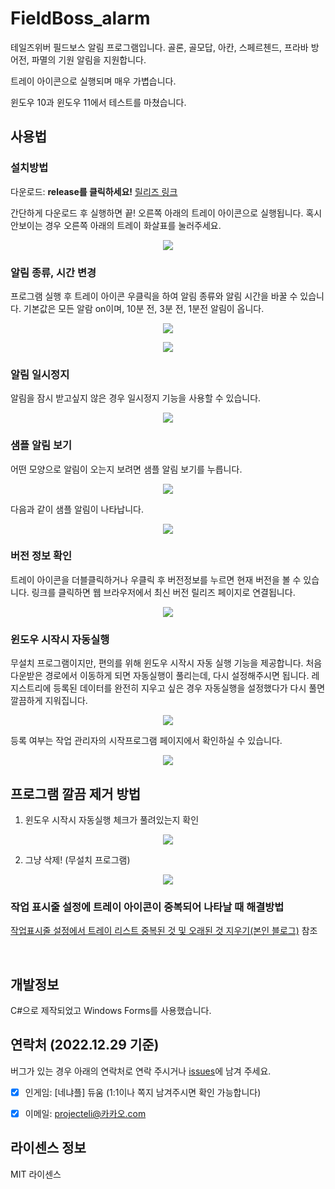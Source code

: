 # FieldBoss_alarm
 
테일즈위버 필드보스 알림 프로그램입니다. 골론, 골모답, 아칸, 스페르첸드, 프라바 방어전, 파멸의 기원 알림을 지원합니다. 

트레이 아이콘으로 실행되며 매우 가볍습니다.

윈도우 10과 윈도우 11에서 테스트를 마쳤습니다.


## 사용법
### 설치방법
다운로드: **release를 클릭하세요!** [릴리즈 링크](https://github.com/ProjectEli/FieldBoss_alarm/releases/latest)

간단하게 다운로드 후 실행하면 끝! 오른쪽 아래의 트레이 아이콘으로 실행됩니다. 혹시 안보이는 경우 오른쪽 아래의 트레이 화살표를 눌러주세요.

<p align="center">
  <img src="https://user-images.githubusercontent.com/16854214/125899829-7267ac26-3c86-43fe-b03a-db19f4f2e097.png">
</p>

### 알림 종류, 시간 변경
프로그램 실행 후 트레이 아이콘 우클릭을 하여 알림 종류와 알림 시간을 바꿀 수 있습니다. 기본값은 모든 알람 on이며, 10분 전, 3분 전, 1분전 알림이 옵니다.

<p align="center">
  <img src="https://user-images.githubusercontent.com/16854214/125899882-f431402f-4481-452b-92fb-88de2454a632.png">
</p>

<p align="center">
  <img src="https://user-images.githubusercontent.com/16854214/125899737-7f5faaf0-b829-4ff5-b509-d1d6f5b7910b.png">
</p>

### 알림 일시정지
알림을 잠시 받고싶지 않은 경우 일시정지 기능을 사용할 수 있습니다.

<p align="center">
  <img src="https://user-images.githubusercontent.com/16854214/125900076-0bbe4a8f-7c26-4a64-b73f-b7acf8a56098.png">
</p>

### 샘플 알림 보기
어떤 모양으로 알림이 오는지 보려면 샘플 알림 보기를 누릅니다.

<p align="center">
  <img src="https://user-images.githubusercontent.com/16854214/125900217-e914bc93-5bd9-4b66-8840-7c4a21da688a.png">
</p>

다음과 같이 샘플 알림이 나타납니다.

<p align="center">
  <img src="https://user-images.githubusercontent.com/16854214/125900257-cee042c0-f18a-4320-97c1-fb146e3f23c7.png">
</p>

### 버전 정보 확인
트레이 아이콘을 더블클릭하거나 우클릭 후 버전정보를 누르면 현재 버전을 볼 수 있습니다. 링크를 클릭하면 웹 브라우저에서 최신 버전 릴리즈 페이지로 연결됩니다.

<p align="center">
  <img src="https://user-images.githubusercontent.com/16854214/125899475-9ec7f0b4-be20-468f-bed5-b0703669863c.png">
</p>

### 윈도우 시작시 자동실행
무설치 프로그램이지만, 편의를 위해 윈도우 시작시 자동 실행 기능을 제공합니다. 처음 다운받은 경로에서 이동하게 되면 자동실행이 풀리는데, 다시 설정해주시면 됩니다.
레지스트리에 등록된 데이터를 완전히 지우고 싶은 경우 자동실행을 설정했다가 다시 풀면 깔끔하게 지워집니다.

<p align="center">
  <img src="https://user-images.githubusercontent.com/16854214/125900525-e2ea771d-bbac-4be0-ae8d-f1e65bed9913.png">
</p>

등록 여부는 작업 관리자의 시작프로그램 페이지에서 확인하실 수 있습니다.

<p align="center">
  <img src="https://user-images.githubusercontent.com/16854214/125900729-fab8a921-fb6d-4267-92d5-6373025619ca.png">
</p>


## 프로그램 깔끔 제거 방법
1. 윈도우 시작시 자동실행 체크가 풀려있는지 확인

<p align="center">
  <img src="https://user-images.githubusercontent.com/16854214/125900892-3ce966d6-19f0-43ce-8979-eb1e98dc1181.png">
</p>

2. 그냥 삭제! (무설치 프로그램)

<p align="center">
  <img src="https://user-images.githubusercontent.com/16854214/125901027-535d07f7-2ba0-4c1d-8f03-3e70d0bf2a40.png">
</p>

### 작업 표시줄 설정에 트레이 아이콘이 중복되어 나타날 때 해결방법
[작업표시줄 설정에서 트레이 리스트 중복된 것 및 오래된 것 지우기(본인 블로그)](https://projecteli.tistory.com/192) 참조


</br>  


## 개발정보

C#으로 제작되었고 Windows Forms를 사용했습니다. 

## 연락처 (2022.12.29 기준)
버그가 있는 경우 아래의 연락처로 연락 주시거나 [issues](https://github.com/ProjectEli/FieldBoss_alarm/issues)에 남겨 주세요.

- [X] 인게임: [네냐플] 듀움 (1:1이나 쪽지 남겨주시면 확인 가능합니다)

- [X] 이메일: projecteli@카카오.com


## 라이센스 정보
MIT 라이센스
